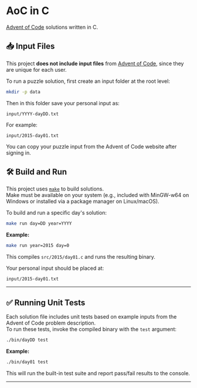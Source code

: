 # AoC in C

[Advent of Code](https://adventofcode.com) solutions written in C.

## 📥 Input Files

This project **does not include input files** from [Advent of Code](https://adventofcode.com), since they are unique for each user.

To run a puzzle solution, first create an input folder at the root level:

```bash
mkdir -p data
```

Then in this folder save your personal input as:

```text
input/YYYY-dayDD.txt
```

For example:

```text
input/2015-day01.txt
```

You can copy your puzzle input from the Advent of Code website after signing in.

## 🛠️ Build and Run

This project uses [`make`](https://www.gnu.org/software/make/) to build solutions.  
Make must be available on your system (e.g., included with MinGW-w64 on Windows or installed via a package manager on Linux/macOS).

To build and run a specific day's solution:

```bash
make run day=DD year=YYYY
```

**Example:**

```bash
make run year=2015 day=0
```

This compiles `src/2015/day01.c` and runs the resulting binary.

Your personal input should be placed at:

```text
input/2015-day01.txt
```

---

## ✅ Running Unit Tests

Each solution file includes unit tests based on example inputs from the Advent of Code problem description.  
To run these tests, invoke the compiled binary with the `test` argument:

```bash
./bin/dayDD test
```

**Example:**

```bash
./bin/day01 test
```

This will run the built-in test suite and report pass/fail results to the console.

---
